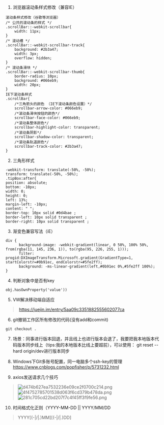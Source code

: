 1. 浏览器滚动条样式修改（兼容IE）
```
滚动条样式修改（谷歌等浏览器）
/* 公共的滚动条的样式 */
.scrollBar::-webkit-scrollbar{
    width: 11px;
}
/* 滚动槽 */
.scrollBar::-webkit-scrollbar-track{
    background: #2b3a47;
    width: 3px;
    overflow: hidden;
}
/* 滚动条滑块 */
.scrollBar::-webkit-scrollbar-thumb{
    border-radius: 10px;
    background: #066eb9;
    width: 20px;
}
IE下滚动条样式
.scrollBar{
    /*三角箭头的颜色 （IE下滚动条颜色设置）*/
    scrollbar-arrow-color: #066eb9;
    /*滚动条滑块按钮的颜色*/
    scrollbar-face-color: #066eb9;
    /*滚动条整体颜色*/
    scrollbar-highlight-color: transparent;
    /*滚动条阴影*/
    scrollbar-shadow-color: transparent;
    /*滚动条轨道颜色*/
    scrollbar-track-color: #2b3a47;
}
```
2. 三角形样式
```
-webkit-transform: translate(-50%, -50%);
transform: translate(-50%, -50%);
.tipBox:after{
position: absolute;
bottom: -10px;
width: 0;
height: 0;
left: 13%;
margin-left: -10px;
content: " ";
border-top: 10px solid #0d4bae ;
border-left: 10px solid transparent ;
border-right: 10px solid transparent ;
```
3. 渐变色兼容写法（iE）
```
div {
      background-image: -webkit-gradient(linear, 0 50%, 100% 50%, from(rgba(11, 145, 236, 1)), to(rgba(95, 226, 255, 1)));
      filter: progid:DXImageTransform.Microsoft.gradient(GradientType=1, startColorstr=#0b91ec, endColorstr=#5fe2ff);
      background: -ms-linear-gradient(left,#0b91ec 0%,#5fe2ff 100%);
}
```
4. 判断对象中是否有key
```
obj.hasOwnProperty('value'))
```
5. VW解决移动端自适应
>  https://juejin.im/entry/5aa09c3351882555602077ca

6. git撤销工作区所有修改的代码(没有add和commit)
```
git checkout .
```
7. 场景：同事进行版本回退，并且线上也进行版本会退了，我要把我本地版本代码版本同步线上（tips:我的本地版本比线上要超前），可以使用： git reset --hard origin/dev进行版本同步

8. Windows下Git多账号配置，同一电脑多个ssh-key的管理 
https://www.cnblogs.com/popfisher/p/5731232.html

9. axios发送请求几个技巧
> ![d474b627ea7532236e09ce2f0700c214.png](en-resource://database/433:1)
> ![4f4752785701538d063f6cd379b478da.png](en-resource://database/432:1)
> ![281c705cd22bd207f7c4f45ff3f9fe56.png](en-resource://database/431:1)

10. 时间格式化正则（YYYY-MM-DD || YYYY/MM/DD 
> YYYY[(-|/|.)MM][(-|/|.)DD]


